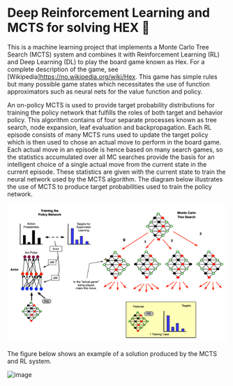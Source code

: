 # Deep Reinforcement Learning and MCTS for solving HEX 🤖

This is a machine learning project that implements a Monte Carlo Tree Search (MCTS) system and combines it with Reinforcement Learning (RL) and Deep Learning (DL) to play the board game known as Hex. For a complete description of the game, see [Wikipedia]https://no.wikipedia.org/wiki/Hex. This game has simple rules but many possible game states which necessitates the use of function approximators such as neural nets for the value function and policy.

An on-policy MCTS is used to provide target probability distributions for training the policy network that fulfills the roles of both target and behavior policy. This algorithm contains of four separate processes known as tree search, node expansion, leaf evaluation and backpropagation. Each RL episode consists of many MCTS runs used to update the target policy which is then used to chose an actual move to perform in the board game. Each actual move in an episode is hence based on many search games, so the statistics accumulated over all MC searches provide the basis for an intelligent choice of a single actual move from the current state in the current episode. These statistics are given with the current state to train the neural network used by the MCTS algorithm. The diagram below illustrates the use of MCTS to produce target probabilities used to train the policy network. 

![image](images/MCTS_system.png)

The figure below shows an example of a solution produced by the MCTS and RL system. 

![image](images/animation_.gif)
